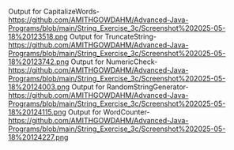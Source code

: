 Output for CapitalizeWords-https://github.com/AMITHGOWDAHM/Advanced-Java-Programs/blob/main/String_Exercise_3c/Screenshot%202025-05-18%20123518.png
Output for TruncateString-https://github.com/AMITHGOWDAHM/Advanced-Java-Programs/blob/main/String_Exercise_3c/Screenshot%202025-05-18%20123742.png
Output for NumericCheck-https://github.com/AMITHGOWDAHM/Advanced-Java-Programs/blob/main/String_Exercise_3c/Screenshot%202025-05-18%20124003.png
Output for RandomStringGenerator-https://github.com/AMITHGOWDAHM/Advanced-Java-Programs/blob/main/String_Exercise_3c/Screenshot%202025-05-18%20124115.png
Output for WordCounter-https://github.com/AMITHGOWDAHM/Advanced-Java-Programs/blob/main/String_Exercise_3c/Screenshot%202025-05-18%20124227.png
